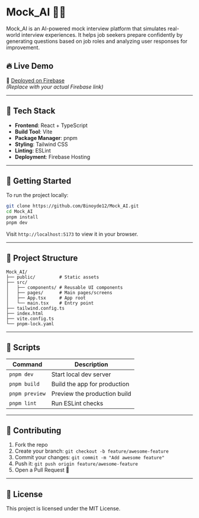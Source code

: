 
# Mock_AI 🎤🤖

Mock_AI is an AI-powered mock interview platform that simulates real-world interview experiences. It helps job seekers prepare confidently by generating questions based on job roles and analyzing user responses for improvement.

## 🔥 Live Demo

🚀 [Deployed on Firebase](https://your-firebase-app-url.com)  
*(Replace with your actual Firebase link)*

---

## 🧰 Tech Stack

- **Frontend**: React + TypeScript
- **Build Tool**: Vite
- **Package Manager**: pnpm
- **Styling**: Tailwind CSS
- **Linting**: ESLint
- **Deployment**: Firebase Hosting

---

## 🚀 Getting Started

To run the project locally:

```bash
git clone https://github.com/Binoyde12/Mock_AI.git
cd Mock_AI
pnpm install
pnpm dev
```

Visit `http://localhost:5173` to view it in your browser.

---

## 📁 Project Structure

```
Mock_AI/
├── public/         # Static assets
├── src/
│   ├── components/ # Reusable UI components
│   ├── pages/      # Main pages/screens
│   ├── App.tsx     # App root
│   └── main.tsx    # Entry point
├── tailwind.config.ts
├── index.html
├── vite.config.ts
└── pnpm-lock.yaml
```

---

## 📜 Scripts

| Command           | Description                      |
|------------------|----------------------------------|
| `pnpm dev`       | Start local dev server           |
| `pnpm build`     | Build the app for production     |
| `pnpm preview`   | Preview the production build     |
| `pnpm lint`      | Run ESLint checks                |

---

## 🤝 Contributing

1. Fork the repo
2. Create your branch: `git checkout -b feature/awesome-feature`
3. Commit your changes: `git commit -m "Add awesome feature"`
4. Push it: `git push origin feature/awesome-feature`
5. Open a Pull Request 🚀

---

## 🪪 License

This project is licensed under the MIT License.

